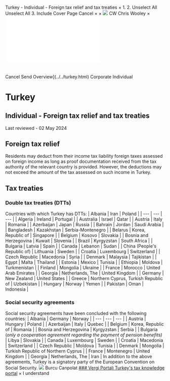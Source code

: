 Turkey - Individual - Foreign tax relief and tax treaties
×
1.
2.
Unselect All
Unselect All
3.
Include Cover Page
Cancel
×
×
![](../../-/media/world-wide-tax-summaries/attachments/global---chris-wooley.ashx%3Frev=ac5e5f3223b34096b1afc2a6009c7320&revision=ac5e5f32-23b3-4096-b1af-c2a6009c7320&hash=859B7ADC84DC2CBEC9760E9E6EE7DE6D0A8BFCDF)
CW
Chris Wooley
×
![](foreign-tax-relief-and-tax-treaties.html)
######
Cancel
Send
Overview](../../turkey.html)
Corporate
Individual
# Turkey
## Individual - Foreign tax relief and tax treaties
Last reviewed - 02 May 2024
## Foreign tax relief
Residents may deduct from their income tax liability foreign taxes assessed on foreign income as long as proof documentation received from the tax authority of the relevant country is provided. However, the deductions may not exceed the amount of the tax assessed on such income in Turkey.
## Tax treaties
### Double tax treaties (DTTs)
Countries with which Turkey has DTTs:
| Albania | Iran | Poland |
| --- | --- | --- |
| Algeria | Ireland | Portugal |
| Australia | Israel | Qatar |
| Austria | Italy | Romania |
| Azerbaijan | Japan | Russia |
| Bahrain | Jordan | Saudi Arabia |
| Bangladesh | Kazakhstan | Serbia-Montenegro |
| Belarus | Korea, Republic of | Singapore |
| Belgium | Kosovo | Slovakia |
| Bosnia and Herzegovina | Kuwait | Slovenia |
| Brazil | Kyrgyzstan | South Africa |
| Bulgaria | Latvia | Spain |
| Canada | Lebanon | Sudan |
| China (People's Republic of) | Lithuania | Sweden |
| Croatia | Luxembourg | Switzerland |
| Czech Republic | Macedonia | Syria |
| Denmark | Malaysia | Tajikistan |
| Egypt | Malta | Thailand |
| Estonia | Mexico | Tunisia |
| Ethiopia | Moldova | Turkmenistan |
| Finland | Mongolia | Ukraine |
| France | Morocco | United Arab Emirates |
| Georgia | Netherlands, The | United Kingdom |
| Germany | New Zealand | United States |
| Greece | Northern Cyprus, Turkish Republic of | Uzbekistan |
| Hungary | Norway | Yemen |
| Pakistan | Oman | Indonesia |
###
### Social security agreements
Social security agreements have been concluded with the following countries:
| Albania | Germany | Norway |
| --- | --- | --- |
| Austria | Hungary | Poland |
| Azerbaijan | Italy | Quebec |
| Belgium | Korea, Republic of | Romania |
| Bosnia and Herzegovina | Kyrgyzstan | Serbia |
| Bulgaria (*only a cooperation agreement regarding the payment of pension benefits)* | Libya | Slovakia |
| Canada | Luxembourg | Sweden |
| Croatia | Macedonia | Switzerland |
| Czech Republic | Moldova | Tunisia |
| Denmark | Mongolia | Turkish Republic of Northern Cyprus |
| France | Montenegro | United Kingdom |
| Georgia | Netherlands, The | Iran |
In addition to the above agreements, Turkey is a signatory party of the European Convention on Social Security.
![](../../-/media/world-wide-tax-summaries/attachments/turkey---burcu_canpolat.ashx%3Frev=53e7265900154db280a8bf46247d2fa2&revision=53e72659-0015-4db2-80a8-bf46247d2fa2&hash=5827322307037DE55D675E6FA434C185346ED170)
Burcu Canpolat
[### Vergi Portali
Turkey's tax knowledge portal](http://www.vergiportali.com/)
×
I understand
